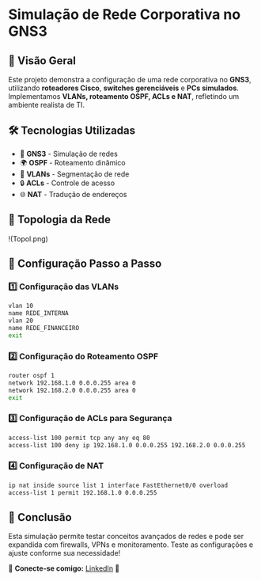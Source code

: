 # Simulação de Rede Corporativa no GNS3

## 📌 Visão Geral
Este projeto demonstra a configuração de uma rede corporativa no **GNS3**, utilizando **roteadores Cisco**, **switches gerenciáveis** e **PCs simulados**. Implementamos **VLANs, roteamento OSPF, ACLs e NAT**, refletindo um ambiente realista de TI.

## 🛠️ Tecnologias Utilizadas
- 🏢 **GNS3** - Simulação de redes
- 🌍 **OSPF** - Roteamento dinâmico
- 🔀 **VLANs** - Segmentação de rede
- 🔒 **ACLs** - Controle de acesso
- 🌐 **NAT** - Tradução de endereços

## 🔧 Topologia da Rede
!(Topol.png)

## 🚀 Configuração Passo a Passo

### 1️⃣ Configuração das VLANs
```bash
vlan 10
name REDE_INTERNA
vlan 20
name REDE_FINANCEIRO
exit
```

### 2️⃣ Configuração do Roteamento OSPF
```bash
router ospf 1
network 192.168.1.0 0.0.0.255 area 0
network 192.168.2.0 0.0.0.255 area 0
exit
```

### 3️⃣ Configuração de ACLs para Segurança
```bash
access-list 100 permit tcp any any eq 80
access-list 100 deny ip 192.168.1.0 0.0.0.255 192.168.2.0 0.0.0.255
```

### 4️⃣ Configuração de NAT
```bash
ip nat inside source list 1 interface FastEthernet0/0 overload
access-list 1 permit 192.168.1.0 0.0.0.255
```

## 📜 Conclusão
Esta simulação permite testar conceitos avançados de redes e pode ser expandida com firewalls, VPNs e monitoramento. Teste as configurações e ajuste conforme sua necessidade!

🔗 **Conecte-se comigo:** [LinkedIn](https://www.linkedin.com/in/kaua7k/) 🚀
